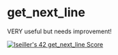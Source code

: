 # get_next_line
VERY useful but needs improvement!

[![lseiller's 42 get_next_line Score](https://badge42.vercel.app/api/v2/cl17xe9q2001109mmi4yrqa58/project/2446870)](https://github.com/JaeSeoKim/badge42)
